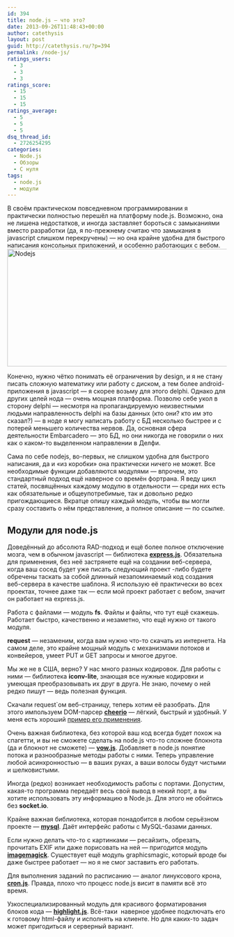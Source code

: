 ```yaml
---
id: 394
title: node.js — что это?
date: 2013-09-26T11:48:43+00:00
author: catethysis
layout: post
guid: http://catethysis.ru/?p=394
permalink: /node-js/
ratings_users:
  - 3
  - 3
  - 3
ratings_score:
  - 15
  - 15
  - 15
ratings_average:
  - 5
  - 5
  - 5
dsq_thread_id:
  - 2726254295
categories:
  - Node.js
  - Обзоры
  - С нуля
tags:
  - node.js
  - модули
---
```

В своём практическом повседневном программировании я практически полностью перешёл на платформу node.js. Возможно, она не лишена недостатков, и иногда заставляет бороться с замыканиями вместо разработки (да, я по-прежнему считаю что замыкания в javascript слишком перекручены) &#8212; но она крайне удобна для быстрого написания консольных приложений, и особенно работающих с вебом.[<img class="alignnone size-full wp-image-398" alt="Nodejs" src="http://catethysis.ru/wp-content/uploads/2013/09/Nodejs.png" width="1000" height="270" />](http://catethysis.ru/wp-content/uploads/2013/09/Nodejs.png)

<!--more-->Конечно, нужно чётко понимать её ограничения by design, и я не стану писать сложную математику или работу с диском, а тем более android-приложения в javascript &#8212; я скорее возьму для этого delphi. Однако для других целей нода &#8212; очень мощная платформа. Позволю себе укол в сторону delphi &#8212; несмотря на пропагандируемую неизвестными людьми направленность delphi на базы данных (кто они? кто им это сказал?) &#8212; в ноде я могу написать работу с БД несколько быстрее и с потерей меньшего количества нервов. Да, основная сфера деятельности Embarcadero &#8212; это БД, но они никогда не говорили о них как о каком-то выделенном направлении в Делфи.

Сама по себе nodejs, во-первых, не слишком удобна для быстрого написания, да и &#171;из коробки&#187; она практически ничего не может. Все необходимые функции добавляются модулями &#8212; впрочем, это стандартный подход ещё наверное со времён фортрана. Я веду цикл статей, посвящённых каждому модулю в отдельности &#8212; среди них есть как обязательные и общеупотребимые, так и довольно редко пригождающиеся. Вкратце опишу каждый модуль, чтобы вы могли сразу составить о нём представление, а полное описание &#8212; по ссылке.

## Модули для node.js

Доведённый до абсолюта RAD-подход и ещё более полное отключение мозга, чем в обычном javascript &#8212; библиотека [**express.js**](http://catethysis.ru/index.php/%d1%81%d0%b0%d0%bc%d1%8b%d0%b9-%d0%b2%d0%b0%d0%b6%d0%bd%d1%8b%d0%b9-%d0%bc%d0%be%d0%b4%d1%83%d0%bb%d1%8c-express-node-js/ "Самый важный модуль — express / node.js"). Обязательна для применения, без неё застрянете ещё на создании веб-сервера, когда ваш сосед будет уже писать следующий проект -либо будете обречены таскать за собой длинный незапоминаемый код создания веб-сервера в качестве шаблона. Я использую её практически во всех проектах, точнее даже так &#8212; если мой проект работает с вебом, значит он работает на express.js.

Работа с файлами &#8212; модуль **fs**. Файлы и файлы, что тут ещё скажешь. Работает быстро, качественно и незаметно, что ещё нужно от такого модуля.

**request** &#8212; незаменим, когда вам нужно что-то скачать из интернета. На самом деле, это крайне мощный модуль с механизмами потоков и конвейеров, умеет PUT и GET запросы и многое другое.

Мы же не в США, верно? У нас много разных кодировок. Для работы с ними &#8212; библиотека **iconv-lite**, знающая все нужные кодировки и умеющая преобразовывать их друг в друга. Не знаю, почему о ней редко пишут &#8212; ведь полезная функция.

Скачали request\`ом веб-страницу, теперь хотим её разобрать. Для этого импользуем DOM-парсер **[cheerio](http://catethysis.ru/index.php/cheerio-node-js/ "Парсим html — cheerio / node.js")** &#8212; лёгкий, быстрый и удобный. У меня есть хороший [пример его применения](http://catethysis.ru/index.php/%d0%bf%d0%b0%d1%80%d1%81%d0%b5%d1%80-%d0%b2%d0%b5%d0%b1-%d1%81%d1%82%d1%80%d0%b0%d0%bd%d0%b8%d1%86%d1%8b/ "Парсер веб-страницы на node.js").

Очень важная библиотека, без которой ваш код всегда будет похож на спагетти, и вы не сможете сделать на node.js что-то сложнее блокнота (да и блокнот не сможете) &#8212; **[vow.js](http://catethysis.ru/index.php/promise-%d0%b2-node-js-%d0%b1%d0%b8%d0%b1%d0%bb%d0%b8%d0%be%d1%82%d0%b5%d0%ba%d0%b0-vow/ "Promise в Node.js (библиотека Vow)")**. Добавляет в node.js понятие потока и разнообразные методы работы с ними. Теперь управление любой асинхронностью &#8212; в ваших руках, а ваши волосы будут чистыми и шелковистыми.

Иногда (редко) возникает необходимость работы с портами. Допустим, какая-то программа передаёт весь свой вывод в некий порт, а вы хотите использовать эту информацию в Node.js. Для этого не обойтись без **socket.io**.

Крайне важная библиотека, которая понадобится в любом серьёзном проекте &#8212; [**mysql**](http://catethysis.ru/index.php/%d1%80%d0%b0%d0%b1%d0%be%d1%82%d0%b0-%d1%81-mysql-%d0%b2-nginx/ "Работа с MySQL в Node.js"). Даёт интерфейс работы с MySQL-базами данных.

Если нужно делать что-то с картинками &#8212; ресайзить, обрезать, прочитать EXIF или даже порисовать на ней &#8212; пригодится модуль **[imagemagick](http://catethysis.ru/index.php/%d1%80%d0%b0%d0%b1%d0%be%d1%82%d0%b0-%d1%81-%d0%b8%d0%b7%d0%be%d0%b1%d1%80%d0%b0%d0%b6%d0%b5%d0%bd%d0%b8%d1%8f%d0%bc%d0%b8-imagemagick-node-js/ "Работа с изображениями — imagemagick / node.js")**. Существует ещё модуль graphicsmagic, который вроде бы даже быстрее работает &#8212; но я не смог заставить его работать.

Для выполнения заданий по расписанию &#8212; аналог линуксового крона, [**cron.js**](http://catethysis.ru/index.php/%d0%bc%d0%be%d0%b4%d1%83%d0%bb%d1%8c-node-js-cron/ "Расписания — cron / node.js"). Правда, плохо что процесс node.js висит в памяти всё это время.

Узкоспециализированный модуль для красивого форматирования блоков кода &#8212; [**highlight.js**](http://catethysis.ru/index.php/%d0%bf%d0%be%d0%b4%d1%81%d0%b2%d0%b5%d1%82%d0%ba%d0%b0-%d1%81%d0%b8%d0%bd%d1%82%d0%b0%d0%ba%d1%81%d0%b8%d1%81%d0%b0-highlight-js-node-js/ "Подсветка синтаксиса — highlight.js / node.js"). Всё-таки  наверное удобнее подключать его к готовому html-файлу и исполнять на клиенте. Но для каких-то задач может пригодиться и серверный вариант.